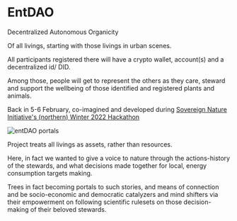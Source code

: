 # EntDAO

Decentralized Autonomous Organicity 

Of all livings, starting with those livings in urban scenes.

All participants registered there will have a crypto wallet, account(s) and a decentralized id/ DID.

Among those, people will get to represent the others as they care, steward and support the wellbeing of those identified and registered plants and animals.

Back in 5-6 February, co-imagined and developed during [Sovereign Nature Initiative's (northern) Winter 2022 Hackathon](https://sovereignnature.com/winter-2022-hackathon-challenge)

![entDAO portals](https://i.imgur.com/aqimMTz.png)

Project treats all livings as assets, rather than resources. 

Here, in fact we wanted to give a voice to nature through the actions-history of the stewards, and what decisions made together for local, energy consumption targets making. 

Trees in fact becoming portals to such stories, and means of connection and be socio-economic and democratic catalyzers and mind shifters via their empowerment on following scientific rulesets on those decision-making of their beloved stewards.
